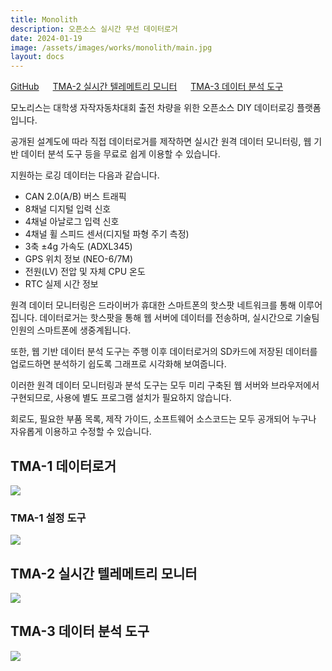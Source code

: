 ```yaml
---
title: Monolith
description: 오픈소스 실시간 무선 데이터로거
date: 2024-01-19
image: /assets/images/works/monolith/main.jpg
layout: docs
---
```

[GitHub](https://github.com/luftaquila/monolith)
&emsp;
[TMA-2 실시간 텔레메트리 모니터](https://monolith.luftaquila.io/live/)
&emsp;
[TMA-3 데이터 분석 도구](https://monolith.luftaquila.io)

모노리스는 대학생 자작자동차대회 출전 차량을 위한 오픈소스 DIY 데이터로깅 플랫폼입니다.

공개된 설계도에 따라 직접 데이터로거를 제작하면 실시간 원격 데이터 모니터링, 웹 기반 데이터 분석 도구 등을 무료로 쉽게 이용할 수 있습니다.

지원하는 로깅 데이터는 다음과 같습니다.

* CAN 2.0(A/B) 버스 트래픽
* 8채널 디지털 입력 신호
* 4채널 아날로그 입력 신호
* 4채널 휠 스피드 센서(디지털 파형 주기 측정)
* 3축 ±4g 가속도 (ADXL345)
* GPS 위치 정보 (NEO-6/7M)
* 전원(LV) 전압 및 자체 CPU 온도
* RTC 실제 시간 정보

원격 데이터 모니터링은 드라이버가 휴대한 스마트폰의 핫스팟 네트워크를 통해 이루어집니다. 데이터로거는 핫스팟을 통해 웹 서버에 데이터를 전송하며, 실시간으로 기술팀 인원의 스마트폰에 생중계됩니다.

또한, 웹 기반 데이터 분석 도구는 주행 이후 데이터로거의 SD카드에 저장된 데이터를 업로드하면 분석하기 쉽도록 그래프로 시각화해 보여줍니다.

이러한 원격 데이터 모니터링과 분석 도구는 모두 미리 구축된 웹 서버와 브라우저에서 구현되므로, 사용에 별도 프로그램 설치가 필요하지 않습니다.

회로도, 필요한 부품 목록, 제작 가이드, 소프트웨어 소스코드는 모두 공개되어 누구나 자유롭게 이용하고 수정할 수 있습니다.

## TMA-1 데이터로거
![](/assets/images/works/monolith/tma-1.jpg)

### TMA-1 설정 도구
![](/assets/images/works/monolith/tma-1_config_tool.png)

## TMA-2 실시간 텔레메트리 모니터
![](/assets/images/works/monolith/tma-2.png)

## TMA-3 데이터 분석 도구
![](/assets/images/works/monolith/tma-3.png)

<style>
div#content img {
    max-height: none!important;
    width: 700px!important;
}
</style>

